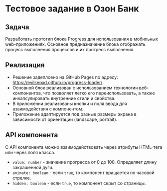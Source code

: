 # Тестовое задание в Озон Банк

## Задача

Разработать прототип блока Progress для использования в мобильных web-приложениях. Основное предназначение блока отображать процесс выполнения процессов и их прогресс выполнения.

## Реализация

- Решение задеплоено на GitHub Pages по адресу: https://evilsepxd.github.io/progress-loader/
- Основной блок реализован с использованием технологии веб-компонентов, что позволяет легко его переиспользовать, а также инкапсулировать внутренние стили и свойства.
- В приложении реализованы кнопки и поля ввода для взаимодействия с компонентом.
- Приложение адаптируется под разные размеры экрана в зависимости от ориентации (landscape, portrait).

## API компонента

С API компонента можно взаимодействовать через атрибуты HTML-тега или через поля класса.

- `value: number` - значение прогресса от 0 до 100. Определяет длину закрашенной дуги.
- `animate: boolean` - если `true`, то компонент вращается по часовой стрелке.
- `hidden: boolean` - если `true`, то компонент скрыт со страницы.